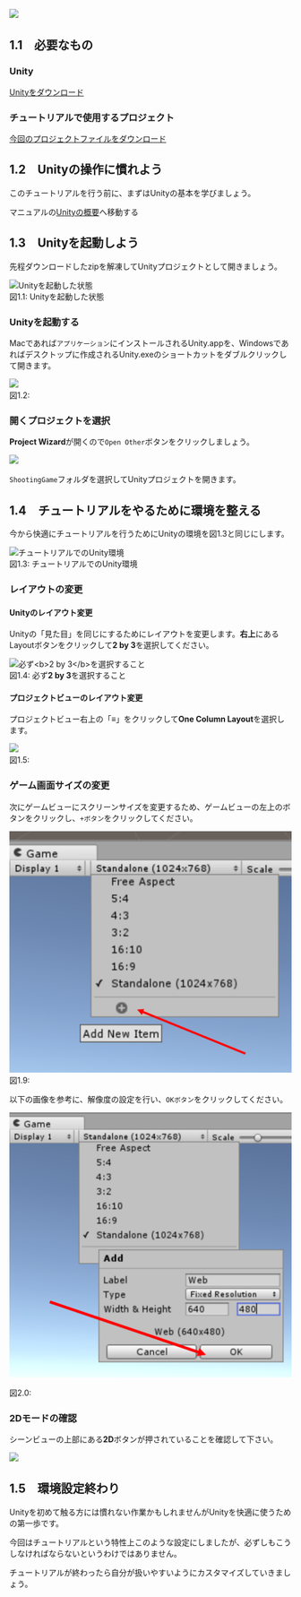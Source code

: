

![](images/intro/imageboard_rgh.jpg)



1.1　必要なもの
--------------------------------------

### Unity

[Unityをダウンロード](http://japan.unity3d.com/unity/download/)

### チュートリアルで使用するプロジェクト

[今回のプロジェクトファイルをダウンロード](https://github.com/unity3d-jp-tutorials/2d-shooting-game/archive/master.zip)

1.2　Unityの操作に慣れよう
-------------------------------------------------

このチュートリアルを行う前に、まずはUnityの基本を学びましょう。

マニュアルの[Unityの概要](http://docs.unity3d.com/ja/current/Manual/LearningtheInterface.html)へ移動する

1.3　Unityを起動しよう
---------------------------------------------

先程ダウンロードしたzipを解凍してUnityプロジェクトとして開きましょう。



![Unityを起動した状態](images/intro/open_unity.png)
<br/>図1.1: Unityを起動した状態



### Unityを起動する

Macであれば`アプリケーション`にインストールされるUnity.appを、Windowsであればデスクトップに作成されるUnity.exeのショートカットをダブルクリックして開きます。



![](images/intro/finder.png)
<br/>図1.2:



### 開くプロジェクトを選択

**Project
Wizard**が開くので`Open Other`ボタンをクリックしましょう。



![](images/intro/open_other.png)



`ShootingGame`フォルダを選択してUnityプロジェクトを開きます。

1.4　チュートリアルをやるために環境を整える
------------------------------------------------------------------

今から快適にチュートリアルを行うためにUnityの環境を図1.3と同じにします。



![チュートリアルでのUnity環境](images/intro/setup_unity.png)
<br/>図1.3: チュートリアルでのUnity環境



### レイアウトの変更

#### Unityのレイアウト変更

Unityの「見た目」を同じにするためにレイアウトを変更します。**右上**にあるLayoutボタンをクリックして**2
by 3**を選択してください。



![必ず\<b\>2 by 3\</b\>を選択すること](images/intro/change_layout.png)
<br/>図1.4: 必ず**2 by 3**を選択すること



#### プロジェクトビューのレイアウト変更

プロジェクトビュー右上の「**≡**」をクリックして**One Column
Layout**を選択します。



![](images/intro/change_column_layout.png)
<br/>図1.5:

### ゲーム画面サイズの変更

次にゲームビューにスクリーンサイズを変更するため、ゲームビューの左上のボタンをクリックし、`+ボタン`をクリックしてください。

![](images/intro/selected_screen_size.png)
<br/>
図1.9:

以下の画像を参考に、解像度の設定を行い、`OKボタン`をクリックしてください。

![](images/intro/selected_screen_size2.png)
<br/>

図2.0:

### 2Dモードの確認

シーンビューの上部にある**2D**ボタンが押されていることを確認して下さい。



![](images/intro/2D_mode.png)



1.5　環境設定終わり
------------------------------------------

Unityを初めて触る方には慣れない作業かもしれませんがUnityを快適に使うための第一歩です。

今回はチュートリアルという特性上このような設定にしましたが、必ずしもこうしなければならないというわけではありません。

チュートリアルが終わったら自分が扱いやすいようにカスタマイズしていきましょう。
